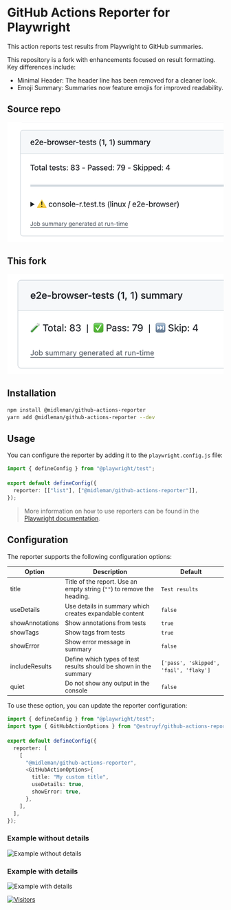 # GitHub Actions Reporter for Playwright

This action reports test results from Playwright to GitHub summaries.

This repository is a fork with enhancements focused on result formatting. Key differences include:

- Minimal Header: The header line has been removed for a cleaner look.
- Emoji Summary: Summaries now feature emojis for improved readability.

## Source repo

![This fork](./assets/midleman-original.png)

## This fork

![This fork](./assets/midleman-example.png)

## Installation

```bash
npm install @midleman/github-actions-reporter
yarn add @midleman/github-actions-reporter --dev
```

## Usage

You can configure the reporter by adding it to the `playwright.config.js` file:

```ts
import { defineConfig } from "@playwright/test";

export default defineConfig({
  reporter: [["list"], ["@midleman/github-actions-reporter"]],
});
```

> More information on how to use reporters can be found in the [Playwright documentation](https://playwright.dev/docs/test-reporters).

## Configuration

The reporter supports the following configuration options:

| Option          | Description                                                            | Default                                |
| --------------- | ---------------------------------------------------------------------- | -------------------------------------- |
| title           | Title of the report. Use an empty string (`""`) to remove the heading. | `Test results`                         |
| useDetails      | Use details in summary which creates expandable content                | `false`                                |
| showAnnotations | Show annotations from tests                                            | `true`                                 |
| showTags        | Show tags from tests                                                   | `true`                                 |
| showError       | Show error message in summary                                          | `false`                                |
| includeResults  | Define which types of test results should be shown in the summary      | `['pass', 'skipped', 'fail', 'flaky']` |
| quiet           | Do not show any output in the console                                  | `false`                                |

To use these option, you can update the reporter configuration:

```ts
import { defineConfig } from "@playwright/test";
import type { GitHubActionOptions } from "@estruyf/github-actions-reporter";

export default defineConfig({
  reporter: [
    [
      "@midleman/github-actions-reporter",
      <GitHubActionOptions>{
        title: "My custom title",
        useDetails: true,
        showError: true,
      },
    ],
  ],
});
```

### Example without details

![Example without details](./assets/example-without-details.png)

### Example with details

![Example with details](./assets/example-with-details.png)

[![Visitors](https://api.visitorbadge.io/api/visitors?path=https%3A%2F%2Fgithub.com%2Festruyf%2Fplaywright-github-actions-reporter&countColor=%23263759)](https://visitorbadge.io/status?path=https%3A%2F%2Fgithub.com%2Festruyf%2Fplaywright-github-actions-reporter)
